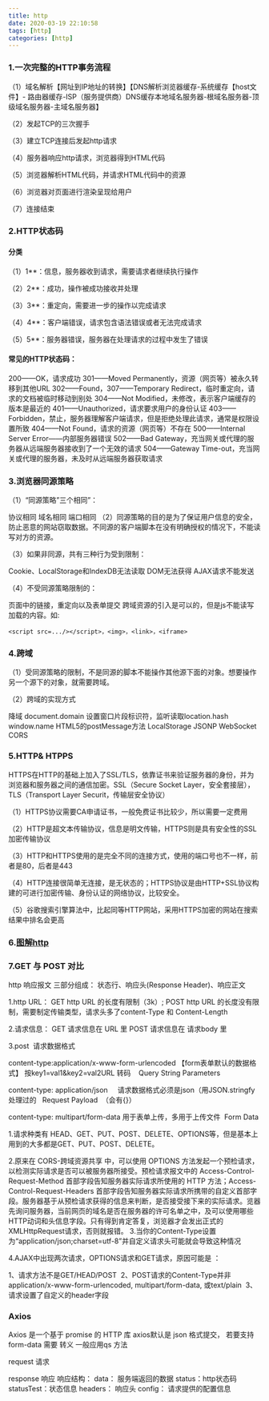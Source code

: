```yaml
---
title: http
date: 2020-03-19 22:10:58
tags: [http]
categories: [http]
---
```


### 1.一次完整的HTTP事务流程
（1）域名解析【网址到IP地址的转换】【DNS解析浏览器缓存-系统缓存【host文件】- 路由器缓存-ISP（服务提供商）DNS缓存本地域名服务器-根域名服务器-顶级域名服务器-主域名服务器】

（2）发起TCP的三次握手

（3）建立TCP连接后发起http请求

（4）服务器响应http请求，浏览器得到HTML代码

（5）浏览器解析HTML代码，并请求HTML代码中的资源

（6）浏览器对页面进行渲染呈现给用户

（7）连接结束

### 2.HTTP状态码
#### 分类

（1）1**：信息，服务器收到请求，需要请求者继续执行操作

（2）2**：成功，操作被成功接收并处理

（3）3**：重定向，需要进一步的操作以完成请求

（4）4**：客户端错误，请求包含语法错误或者无法完成请求

（5）5**：服务器错误，服务器在处理请求的过程中发生了错误

#### 常见的HTTP状态码：

200——OK，请求成功
301——Moved Permanently，资源（网页等）被永久转移到其他URL
302——Found，307——Temporary Redirect，临时重定向，请求的文档被临时移动到别处
304——Not Modified，未修改，表示客户端缓存的版本是最近的
401——Unauthorized，请求要求用户的身份认证
403——Forbidden，禁止，服务器理解客户端请求，但是拒绝处理此请求，通常是权限设置所致
404——Not Found，请求的资源（网页等）不存在
500——Internal Server Error——内部服务器错误
502——Bad Gateway，充当网关或代理的服务器从远端服务器接收到了一个无效的请求
504——Gateway Time-out，充当网关或代理的服务器，未及时从远端服务器获取请求

 ### 3.浏览器同源策略

（1）“同源策略”三个相同”：

协议相同
域名相同
端口相同
（2）同源策略的目的是为了保证用户信息的安全，防止恶意的网站窃取数据。不同源的客户端脚本在没有明确授权的情况下，不能读写对方的资源。

（3）如果非同源，共有三种行为受到限制：

Cookie、LocalStorage和IndexDB无法读取
DOM无法获得
AJAX请求不能发送

（4）不受同源策略限制的：

页面中的链接，重定向以及表单提交
跨域资源的引入是可以的，但是js不能读写加载的内容。如:
```
<script src=.../></script>，<img>，<link>，<iframe>
```

 ### 4.跨域

（1）受同源策略的限制，不是同源的脚本不能操作其他源下面的对象。想要操作另一个源下的对象，就需要跨域。

（2）跨域的实现方式

降域 document.domain
设置窗口片段标识符，监听读取location.hash
window.name
HTML5的postMessage方法
LocalStorage
JSONP
WebSocket
CORS

### 5.HTTP& HTPPS

HTTPS在HTTP的基础上加入了SSL/TLS，依靠证书来验证服务器的身份，并为浏览器和服务器之间的通信加密。SSL（Secure Socket Layer，安全套接层），TLS（Transport Layer Securit，传输层安全协议）

（1）HTTPS协议需要CA申请证书，一般免费证书比较少，所以需要一定费用

（2）HTTP是超文本传输协议，信息是明文传输，HTTPS则是具有安全性的SSL加密传输协议

（3）HTTP和HTTPS使用的是完全不同的连接方式，使用的端口号也不一样，前者是80，后者是443

（4）HTTP连接很简单无连接，是无状态的；HTTPS协议是由HTTP+SSL协议构建的可进行加密传输、身份认证的网络协议，比较安全。

（5）谷歌搜索引擎算法中，比起同等HTTP网站，采用HTTPS加密的网站在搜索结果中排名会更高


### 6.[图解http](https://www.processon.com/view/link/58025201e4b0d6b27dd4c8af#map)

### 7.GET 与 POST 对比
http 响应报文
三部分组成： 状态行、响应头(Response Header)、响应正文


1.http URL：
GET http URL 的长度有限制（3k）;
POST http URL 的长度没有限制，需要制定传输类型，请求头多了content-Type 和 Content-Length

2.请求信息：
GET 请求信息在 URL 里
POST 请求信息在 请求body 里

3.post  请求数据格式

content-type:application/x-www-form-urlencoded 【form表单默认的数据格式】 按key1=val1&key2=val2URL 转码    Query String Parameters 

content-type: application/json     请求数据格式必须是json（用JSON.stringfy处理过的   Request Payload  （会有{}）

content-type: multipart/form-data 用于表单上传，多用于上传文件  Form Data



1.请求种类有 HEAD、GET、PUT、POST、DELETE、OPTIONS等，但是基本上用到的大多都是GET、PUT、POST、DELETE。

2.原来在 CORS-跨域资源共享 中，可以使用 OPTIONS 方法发起一个预检请求，以检测实际请求是否可以被服务器所接受。预检请求报文中的 Access-Control-Request-Method 首部字段告知服务器实际请求所使用的 HTTP 方法；Access-Control-Request-Headers 首部字段告知服务器实际请求所携带的自定义首部字段。服务器基于从预检请求获得的信息来判断，是否接受接下来的实际请求。览器先询问服务器，当前网页的域名是否在服务器的许可名单之中，及可以使用哪些HTTP动词和头信息字段。只有得到肯定答复，浏览器才会发出正式的XMLHttpRequest请求，否则就报错。
3.当你的Content-Type设置为“application/json;charset=utf-8”并自定义请求头可能就会导致这种情况

4.AJAX中出现两次请求，OPTIONS请求和GET请求，原因可能是 ：

1、请求方法不是GET/HEAD/POST 
2、POST请求的Content-Type并非  application/x-www-form-urlencoded, multipart/form-data, 或text/plain 
3、请求设置了自定义的header字段

### Axios
Axios 是一个基于 promise 的 HTTP 库
axios默认是 json 格式提交， 若要支持form-data 需要 转义 一般应用qs 方法


request 请求


response 响应
响应结构： 
data： 服务端返回的数据
status：http状态码
statusTest：状态信息
headers： 响应头
config： 请求提供的配置信息